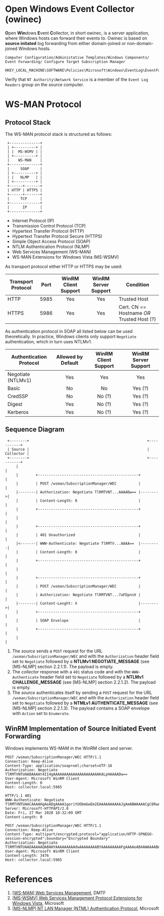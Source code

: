 
# Open Windows Event Collector (owinec)

**O**pen **Win**dows **E**vent **C**ollector, in short owinec, is a server application, where Windows hosts can forward
their events to. Owinec is based on **source initated** log forwarding from either domain-joined or non-domain-joined
Windows hosts.

```
Computer Configuration/Administative Templates/Windows Components/ Event Forwarding/ Configure Target Subscription Manager
```

```
HKEY_LOCAL_MACHINE\SOFTWARE\Policies\Microsoft\Windows\EventLog\EventForwarding\SubscriptionManager
```

Verify that `NT Authority\Network Service` is a member of the `Event Log Readers` group on the source computer.

# WS-MAN Protocol

## Protocol Stack

The WS-MAN protocol stack is structured as follows:

```
 +--------------+
 | +----------+ |
 | |  MS-WSMV | |
 | +----------+ |
 |    WS-MAN    |
 +--------------+
 |     SOAP     |
 | +----------+ |
 | |   NLMP   | |
 | +----------+ |
 +------+-------+
 | HTTP | HTTPS |
 +------+-------+
 |     TCP      |
 +--------------+
 |      IP      |
 +--------------+
```

* Internet Protocol (IP)
* Transmission Control Protocol (TCP)
* Hypertext Transfer Protocol (HTTP)
* Hypertext Transfer Protocol Secure (HTTPS)
* Simple Object Access Protocol (SOAP)
* NTLM Authentication Protocol (NLMP)
* Web Services Management (WS-MAN)
* WS-MAN Extensions for Windows Vista (MS-WSMV)

As transport protocol either HTTP or HTTPS may be used:

| Transport Protocol | Port | WinRM Client Support | WinRM Server Support | Condition                                    |
|--------------------|:----:|:--------------------:|:--------------------:|----------------------------------------------|
| HTTP               | 5985 | Yes                  | Yes                  | Trusted Host                                 |
| HTTPS              | 5986 | Yes                  | Yes                  | Cert. CN == Hostname *OR* Trusted Host (?)   |


As authentication protocol in SOAP all listed below can be used theoretically. In practice, Windows clients only support
`Negotiate` authentication, which in turn uses NTLMv1.

| Authentication Protocol | Allowed by Default | WinRM Client Support | WinRM Server Support  |
|-------------------------|:------------------:|:--------------------:|:---------------------:|
| Negotiate (NTLMv1)      | Yes                | Yes                  | Yes                   |
| Basic                   | No                 | No                   | Yes (?)               |
| CredSSP                 | No                 | No (?)               | Yes (?)               |
| Digest                  | Yes                | No (?)               | Yes (?)               |
| Kerberos                | Yes                | No (?)               | Yes (?)               |


## Sequence Diagram

```
 +--------+                                                      +-----------+
 | Source |                                                      | Collector |
 +--------+                                                      +-----------+
     |                                                                 |
     |        +----------------------------------------------+         |
     |        | POST /wsman/SubscriptionManager/WEC          |         |
     |--------| Authorization: Negotiate TlRMTVNT...AAAADw== |-------->|
     |        | Content-Length: 0                            |         |
     |        +----------------------------------------------+         |
     |                                                                 |
     |        +----------------------------------------------+         |
     |        | 401 Unauthorized                             |         |
     |<-------| WWW-Authenticate: Negotiate TlRMTV...AAAA==  |---------|
     |        | Content-Length: 0                            |         |
     |        +----------------------------------------------+         |
     |                                                                 |
     |        +----------------------------------------------+         |
     |        | POST /wsman/SubscriptionManager/WEC          |         |
     |        | Authorization: Negotiate TlRMTVNT...7aFDpnnX |         |
     |--------| Content-Lenght: X                            |-------->|
     |        +----------------------------------------------+         |
     |        | SOAP Envelope                                |         |
     |        +----------------------------------------------+         |
     |                                                                 |
```

1. The *source* sends a `POST` request for the URL `/wsman/SubscriptionManager/WEC` and with the `Authorization` header 
    field set to `Negotiate` followed by a **NTLMv1 NEGOTIATE_MESSAGE** (see \[MS-NLMP\] section 2.2.1.1). The payload is 
    empty.
2. The *collector* response with a `401` status code and with the `WWW-Authenticate` header field set to `Negotiate` 
    followed by a **NTLMv1 CHALLENGE_MESSAGE** (see \[MS-NLMP\] section 2.2.1.2). The payload is empty.
3. The *source* authenticates itself by sending a `POST` request for the URL `/wsman/SubscriptionManager/WEC` and with 
    the `Authorization` header field set to `Negotiate` followed by a **NTMLv1 AUTHENTICATE_MESSAGE** (see \[MS-NLMP\] 
    section 2.2.1.3). The payload contains a SOAP envelope with `Action` set to `Enumerate`.


## WinRM Implementation of Source Initiated Event Forwarding

Windows implements WS-MAM in the WinRM client and server.

```http request
POST /wsman/SubscriptionManager/WEC HTTP/1.1
Connection: Keep-Alive
Content-Type: application/soap+xml;charset=UTF-16
Authorization: Negotiate TlRMTVNTUAABAAAAt4II4gAAAAAAAAAAAAAAAAAAAAAKALpHAAAADw==
User-Agent: Microsoft WinRM Client
Content-Length: 0
Host: collector.local:5985
```

```http response
HTTP/1.1 401 
WWW-Authenticate: Negotiate TlRMTVNTUAACAAAAHgAeADgAAAA1goriYUObmGwEm2EAAAAAAAAAAJgAmABWAAAACgC6RwAAAA9XAEkATgAtAEcAMABGADkAQgBEAEwARgBHAEwARwACAB4AVwBJAE4ALQBHADAARgA5AEIARABMAEYARwBMAEcAAQAeAFcASQBOAC0ARwAwAEYAOQBCAEQATABGAEcATABHAAQAHgBEAEUAUwBLAFQATwBQAC0ANgBFAEYARQBNAEIAQgADAB4ARABFAFMASwBUAE8AUAAtADYARQBGAEUATQBCAEIABwAIAG8+avgiBNYBAAAAAA==
Server: Microsoft-HTTPAPI/2.0
Date: Fri, 27 Mar 2020 10:32:09 GMT
Content-Length: 0
```

```http request
POST /wsman/SubscriptionManager/WEC HTTP/1.1
Connection: Keep-Alive
Content-Type: multipart/encrypted;protocol="application/HTTP-SPNEGO-session-encrypted";boundary="Encrypted Boundary"
Authorization: Negotiate TlRMTVNTUAADAAAAAQABAHYAAAAAAAAAdwAAAAAAAABYAAAAAAAAAFgAAAAeAB4AWAAAABAAEAB3AAAANYqI4goAukcAAAAPmD0yQwTKWnFp1Uy4jLim4lcASQBOAC0AVAAyADEATABVAE4ANgBEAEoASwA2AAAEjYlhpb73BYOeiGamkT8s
User-Agent: Microsoft WinRM Client
Content-Length: 3476
Host: collector.local:5985
```


# References

1. [\[WS-MAN\] Web Services Management](https://www.dmtf.org/standards/ws-man), DMTF
2. [\[MS-WSMV\] Web Services Management Protocol Extensions for Windows Vista](https://docs.microsoft.com/en-us/openspecs/windows_protocols/ms-wsmv), Microsoft
3. [\[MS-NLMP\] NT LAN Manager (NTML) Authentication Protocol](https://docs.microsoft.com/en-gb/openspecs/windows_protocols/ms-nlmp), Microsoft
